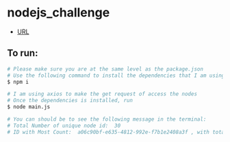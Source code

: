 # nodejs_challenge
- [URL](https://woflow.notion.site/woflow/Nodes-on-Nodes-Challenge-350310b095174781a89a69fe7e325deb)

## To run:
```bash
# Please make sure you are at the same level as the package.json
# Use the following command to install the dependencies that I am using
$ npm i

# I am using axios to make the get request of access the nodes
# Once the dependencies is installed, run
$ node main.js

# You can should be to see the following message in the terminal:
# Total Number of unique node id:  30
# ID with Most Count:  a06c90bf-e635-4812-992e-f7b1e2408a3f , with total count of:  3

```